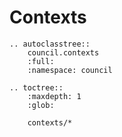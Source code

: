 # Contexts

```{eval-rst}
.. autoclasstree::
    council.contexts
    :full:
    :namespace: council
```

```{eval-rst}
.. toctree::
    :maxdepth: 1
    :glob:

    contexts/*
```
